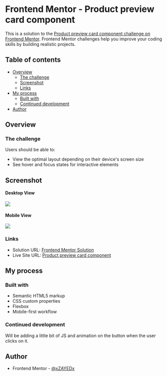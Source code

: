 # Frontend Mentor - Product preview card component

This is a solution to the [Product preview card component challenge on Frontend Mentor](https://www.frontendmentor.io/challenges/product-preview-card-component-GO7UmttRfa). Frontend Mentor challenges help you improve your coding skills by building realistic projects.

## Table of contents

- [Overview](#overview)
  - [The challenge](#the-challenge)
  - [Screenshot](#screenshot)
  - [Links](#links)
- [My process](#my-process)
  - [Built with](#built-with)
  - [Continued development](#continued-development)
- [Author](#author)

## Overview

### The challenge

Users should be able to:

- View the optimal layout depending on their device's screen size
- See hover and focus states for interactive elements

## Screenshot

#### Desktop View

<img src="https://user-images.githubusercontent.com/46198029/215335760-3cf97237-8188-4e32-bc99-1f0f05d8e9ff.png"/>

#### Mobile View

<img src="https://user-images.githubusercontent.com/46198029/215336260-125dfba0-7d79-4206-837f-c20fb1f44701.png"/>

### Links

- Solution URL: [Frontend Mentor Solution](https://www.frontendmentor.io/solutions/responsive-product-card-using-flexbox-HN6l6WS4le)
- Live Site URL: [Product preview card component](https://frmentor-product-preview-card-comp.netlify.app/)

## My process

### Built with

- Semantic HTML5 markup
- CSS custom properties
- Flexbox
- Mobile-first workflow

### Continued development

Will be adding a little bit of JS and animation on the button when the user clicks on it.

## Author

- Frontend Mentor - [@xZAYEDx](https://www.frontendmentor.io/profile/xZAYEDx)
